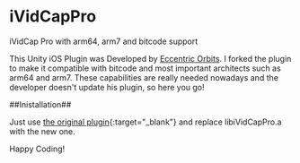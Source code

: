 # iVidCapPro
iVidCap Pro with arm64, arm7 and bitcode support

This Unity iOS Plugin was Developed by [Eccentric Orbits][1].
I forked the plugin to make it compatible with bitcode and most important architects such as arm64 and arm7.
These capabilities are really needed nowadays and the developer doesn't update his plugin, so here you go!

##Inistallation##

Just use [the original plugin](http://eccentric-orbits.com/eoe/downloads/iVidCapProFull_1_6.unitypackage){:target="_blank"} and replace libiVidCapPro.a with the new one.

Happy Coding!

[1]: http://eccentric-orbits.com/eoe/site/ividcappro-unity-plugin
